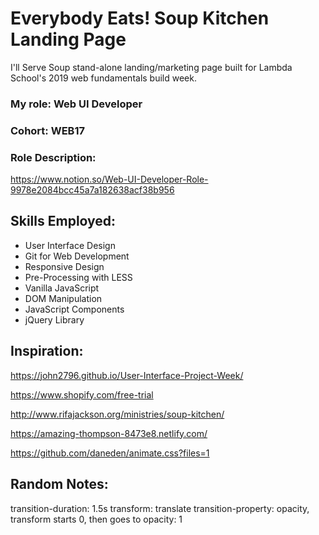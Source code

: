 # Everybody Eats! Soup Kitchen Landing Page
I'll Serve Soup stand-alone landing/marketing page built for Lambda School's 2019 web fundamentals build week.

### My role: Web UI Developer
### Cohort: WEB17
### Role Description:
https://www.notion.so/Web-UI-Developer-Role-9978e2084bcc45a7a182638acf38b956

## Skills Employed:

- User Interface Design
- Git for Web Development
- Responsive Design
- Pre-Processing with LESS
- Vanilla JavaScript
- DOM Manipulation
- JavaScript Components
- jQuery Library

## Inspiration:
https://john2796.github.io/User-Interface-Project-Week/

https://www.shopify.com/free-trial

http://www.rifajackson.org/ministries/soup-kitchen/

https://amazing-thompson-8473e8.netlify.com/

https://github.com/daneden/animate.css?files=1

## Random Notes:
transition-duration: 1.5s
transform: translate 
transition-property: opacity, transform
starts 0, then goes to opacity: 1 
